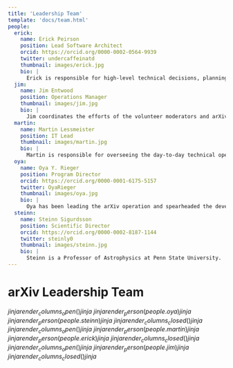 ```yaml
---
title: 'Leadership Team'
template: 'docs/team.html'
people:
  erick:
    name: Erick Peirson
    position: Lead Software Architect
    orcid: https://orcid.org/0000-0002-0564-9939
    twitter: undercaffeinatd
    thumbnail: images/erick.jpg
    bio: |
      Erick is responsible for high-level technical decisions, planning, and collaboration related to the arXiv software system. His main focus is the arXiv-NG project, which moves the arXiv.org software system into a modern, cloud-native architectural paradigm. Erick’s background is in software development for information systems and computational research, and he also holds a PhD in History & Philosophy of Science.
  jim:
    name: Jim Entwood
    position: Operations Manager
    thumbnail: images/jim.jpg
    bio: |
      Jim coordinates the efforts of the volunteer moderators and arXiv administrators on the daily flow of papers and user support, and works with the Scientific Director to develop and improve arXiv's operations policies. His background is in volunteer management and website development for research groups with a Masters in Leadership Studies.
  martin:
    name: Martin Lessmeister
    position: IT Lead
    thumbnail: images/martin.jpg
    bio: |
      Martin is responsible for overseeing the day-to-day technical operations of the arXiv services and is supervisor to the members of the development team. He works closely with our Lead Software Architect in planning and executing the migration of arXiv’s legacy software system to the next generation architecture. His background is in web development with a focus on distributed systems, with an M.Eng. in Computer Science (Cornell University).
  oya:
    name: Oya Y. Rieger
    position: Program Director
    orcid: https://orcid.org/0000-0001-6175-5157
    twitter: OyaRieger
    thumbnail: images/oya.jpg
    bio: |
      Oya has been leading the arXiv operation and spearheaded the development of the governance and sustainability model since 2010. She has provided leadership in several national and international scholarly communication and digital preservation initiatives and holds a Ph.D. in Human-Computer Interaction (Cornell University).
  steinn:
    name: Steinn Sigurdsson
    position: Scientific Director
    orcid: https://orcid.org/0000-0002-8187-1144
    twitter: steinly0
    thumbnail: images/steinn.jpg
    bio: |
      Steinn is a Professor of Astrophysics at Penn State University.  He holds a doctorate in theoretical physics from the California Institute of Technology. His research interests include astrophysics and related areas, ranging from cosmology, large scale dynamics and black holes, to formation and evolution of planets, and the prospects for discovering non-terrestrial life.
---
```


arXiv Leadership Team
=====================

$jinja {{ render_columns_open() }} jinja$
$jinja {{ render_person(people.oya) }} jinja$
$jinja {{ render_person(people.steinn) }} jinja$
$jinja {{ render_columns_closed() }} jinja$
$jinja {{ render_columns_open() }} jinja$
$jinja {{ render_person(people.martin) }} jinja$
$jinja {{ render_person(people.erick) }} jinja$
$jinja {{ render_columns_closed() }} jinja$
$jinja {{ render_columns_open() }} jinja$
$jinja {{ render_person(people.jim) }} jinja$
$jinja {{ render_columns_closed() }} jinja$
